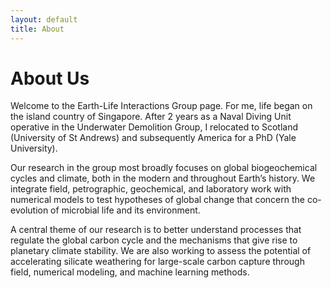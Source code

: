 ```yaml
---
layout: default
title: About
---
```


# About Us

Welcome to the Earth-Life Interactions Group page. For me, life began on the island country of Singapore. After 2 years as a Naval Diving Unit operative in the Underwater Demolition Group, I relocated to Scotland (University of St Andrews) and subsequently America for a PhD (Yale University).

Our research in the group most broadly focuses on global biogeochemical cycles and climate, both in the modern and throughout Earth’s history. We integrate field, petrographic, geochemical, and laboratory work with numerical models to test hypotheses of global change that concern the co-evolution of microbial life and its environment.

A central theme of our research is to better understand processes that regulate the global carbon cycle and the mechanisms that give rise to planetary climate stability. We are also working to assess the potential of accelerating silicate weathering for large-scale carbon capture through field, numerical modeling, and machine learning methods.
